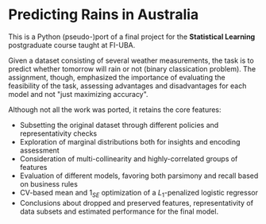 # Predicting Rains in Australia

This is a Python (pseudo-)port of a final project for the **Statistical Learning** postgraduate course taught at FI-UBA. 

Given a dataset consisting of several weather measurements, the task is to predict whether tomorrow will rain or not (binary classication problem). The assignment, though, emphasized the importance of evaluating the feasibility of the task, assessing advantages and disadvantages for each model and not "just maximizing accuracy".

Although not all the work was ported, it retains the core features:

* Subsetting the original dataset through different policies and representativity checks
* Exploration of marginal distributions both for insights and encoding assessment
* Consideration of multi-collinearity and highly-correlated groups of features
* Evaluation of different models, favoring both parsimony and recall based on business rules
* CV-based mean and $1_{SE}$ optimization of a $L_1$-penalized logistic regressor
* Conclusions about dropped and preserved features, representativity of data subsets and estimated performance for the final model.
